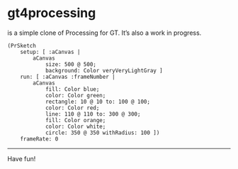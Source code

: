# gt4processing

is a simple clone of Processing for GT. It’s also a work in progress.

```smalltalk
(PrSketch	setup: [ :aCanvas | 		aCanvas			size: 500 @ 500;			background: Color veryVeryLightGray ]	run: [ :aCanvas :frameNumber | 		aCanvas			fill: Color blue;			color: Color green;			rectangle: 10 @ 10 to: 100 @ 100;			color: Color red;			line: 110 @ 110 to: 300 @ 300;			fill: Color orange;			color: Color white;			circle: 350 @ 350 withRadius: 100 ])	frameRate: 0
```

<hr/>

Have fun!